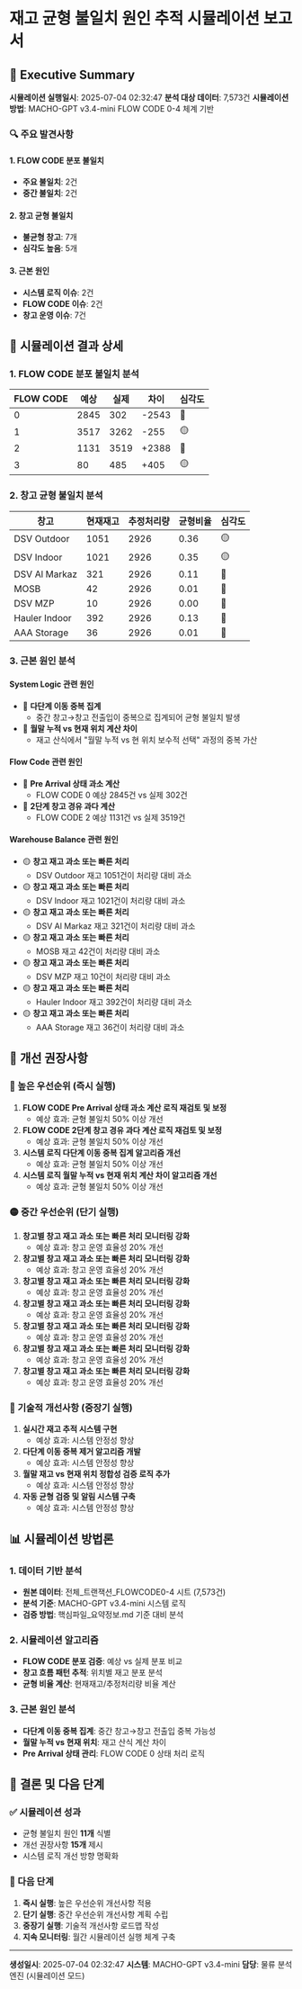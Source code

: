 # 재고 균형 불일치 원인 추적 시뮬레이션 보고서

## 📌 Executive Summary

**시뮬레이션 실행일시**: 2025-07-04 02:32:47
**분석 대상 데이터**: 7,573건
**시뮬레이션 방법**: MACHO-GPT v3.4-mini FLOW CODE 0-4 체계 기반

### 🔍 주요 발견사항

#### 1. FLOW CODE 분포 불일치
- **주요 불일치**: 2건
- **중간 불일치**: 2건

#### 2. 창고 균형 불일치
- **불균형 창고**: 7개
- **심각도 높음**: 5개

#### 3. 근본 원인
- **시스템 로직 이슈**: 2건
- **FLOW CODE 이슈**: 2건
- **창고 운영 이슈**: 7건

## 🎯 시뮬레이션 결과 상세

### 1. FLOW CODE 분포 불일치 분석

| FLOW CODE | 예상 | 실제 | 차이 | 심각도 |
|-----------|------|------|------|---------|
| 0 | 2845 | 302 | -2543 | 🔴 |
| 1 | 3517 | 3262 | -255 | 🟡 |
| 2 | 1131 | 3519 | +2388 | 🔴 |
| 3 | 80 | 485 | +405 | 🟡 |

### 2. 창고 균형 불일치 분석

| 창고 | 현재재고 | 추정처리량 | 균형비율 | 심각도 |
|------|----------|------------|----------|---------|
| DSV Outdoor | 1051 | 2926 | 0.36 | 🟡 |
| DSV Indoor | 1021 | 2926 | 0.35 | 🟡 |
| DSV Al Markaz | 321 | 2926 | 0.11 | 🔴 |
| MOSB | 42 | 2926 | 0.01 | 🔴 |
| DSV MZP | 10 | 2926 | 0.00 | 🔴 |
| Hauler Indoor | 392 | 2926 | 0.13 | 🔴 |
| AAA  Storage | 36 | 2926 | 0.01 | 🔴 |

### 3. 근본 원인 분석

#### System Logic 관련 원인
- 🔴 **다단계 이동 중복 집계**
  - 중간 창고→창고 전출입이 중복으로 집계되어 균형 불일치 발생
- 🔴 **월말 누적 vs 현재 위치 계산 차이**
  - 재고 산식에서 "월말 누적 vs 현 위치 보수적 선택" 과정의 중복 가산

#### Flow Code 관련 원인
- 🔴 **Pre Arrival 상태 과소 계산**
  - FLOW CODE 0 예상 2845건 vs 실제 302건
- 🔴 **2단계 창고 경유 과다 계산**
  - FLOW CODE 2 예상 1131건 vs 실제 3519건

#### Warehouse Balance 관련 원인
- 🟡 **창고 재고 과소 또는 빠른 처리**
  - DSV Outdoor 재고 1051건이 처리량 대비 과소
- 🟡 **창고 재고 과소 또는 빠른 처리**
  - DSV Indoor 재고 1021건이 처리량 대비 과소
- 🟡 **창고 재고 과소 또는 빠른 처리**
  - DSV Al Markaz 재고 321건이 처리량 대비 과소
- 🟡 **창고 재고 과소 또는 빠른 처리**
  - MOSB 재고 42건이 처리량 대비 과소
- 🟡 **창고 재고 과소 또는 빠른 처리**
  - DSV MZP 재고 10건이 처리량 대비 과소
- 🟡 **창고 재고 과소 또는 빠른 처리**
  - Hauler Indoor 재고 392건이 처리량 대비 과소
- 🟡 **창고 재고 과소 또는 빠른 처리**
  - AAA  Storage 재고 36건이 처리량 대비 과소

## 🚀 개선 권장사항

### 🔴 높은 우선순위 (즉시 실행)
1. **FLOW CODE Pre Arrival 상태 과소 계산 로직 재검토 및 보정**
   - 예상 효과: 균형 불일치 50% 이상 개선
2. **FLOW CODE 2단계 창고 경유 과다 계산 로직 재검토 및 보정**
   - 예상 효과: 균형 불일치 50% 이상 개선
3. **시스템 로직 다단계 이동 중복 집계 알고리즘 개선**
   - 예상 효과: 균형 불일치 50% 이상 개선
4. **시스템 로직 월말 누적 vs 현재 위치 계산 차이 알고리즘 개선**
   - 예상 효과: 균형 불일치 50% 이상 개선

### 🟡 중간 우선순위 (단기 실행)
1. **창고별 창고 재고 과소 또는 빠른 처리 모니터링 강화**
   - 예상 효과: 창고 운영 효율성 20% 개선
2. **창고별 창고 재고 과소 또는 빠른 처리 모니터링 강화**
   - 예상 효과: 창고 운영 효율성 20% 개선
3. **창고별 창고 재고 과소 또는 빠른 처리 모니터링 강화**
   - 예상 효과: 창고 운영 효율성 20% 개선
4. **창고별 창고 재고 과소 또는 빠른 처리 모니터링 강화**
   - 예상 효과: 창고 운영 효율성 20% 개선
5. **창고별 창고 재고 과소 또는 빠른 처리 모니터링 강화**
   - 예상 효과: 창고 운영 효율성 20% 개선
6. **창고별 창고 재고 과소 또는 빠른 처리 모니터링 강화**
   - 예상 효과: 창고 운영 효율성 20% 개선
7. **창고별 창고 재고 과소 또는 빠른 처리 모니터링 강화**
   - 예상 효과: 창고 운영 효율성 20% 개선

### 🔧 기술적 개선사항 (중장기 실행)
1. **실시간 재고 추적 시스템 구현**
   - 예상 효과: 시스템 안정성 향상
2. **다단계 이동 중복 제거 알고리즘 개발**
   - 예상 효과: 시스템 안정성 향상
3. **월말 재고 vs 현재 위치 정합성 검증 로직 추가**
   - 예상 효과: 시스템 안정성 향상
4. **자동 균형 검증 및 알림 시스템 구축**
   - 예상 효과: 시스템 안정성 향상

## 📊 시뮬레이션 방법론

### 1. 데이터 기반 분석
- **원본 데이터**: 전체_트랜잭션_FLOWCODE0-4 시트 (7,573건)
- **분석 기준**: MACHO-GPT v3.4-mini 시스템 로직
- **검증 방법**: 핵심파일_요약정보.md 기준 대비 분석

### 2. 시뮬레이션 알고리즘
- **FLOW CODE 분포 검증**: 예상 vs 실제 분포 비교
- **창고 흐름 패턴 추적**: 위치별 재고 분포 분석
- **균형 비율 계산**: 현재재고/추정처리량 비율 계산

### 3. 근본 원인 분석
- **다단계 이동 중복 집계**: 중간 창고→창고 전출입 중복 가능성
- **월말 누적 vs 현재 위치**: 재고 산식 계산 차이
- **Pre Arrival 상태 관리**: FLOW CODE 0 상태 처리 로직

## 🎯 결론 및 다음 단계

### ✅ 시뮬레이션 성과
- 균형 불일치 원인 **11개** 식별
- 개선 권장사항 **15개** 제시
- 시스템 로직 개선 방향 명확화

### 🚀 다음 단계
1. **즉시 실행**: 높은 우선순위 개선사항 적용
2. **단기 실행**: 중간 우선순위 개선사항 계획 수립
3. **중장기 실행**: 기술적 개선사항 로드맵 작성
4. **지속 모니터링**: 월간 시뮬레이션 실행 체계 구축

---

**생성일시**: 2025-07-04 02:32:47
**시스템**: MACHO-GPT v3.4-mini
**담당**: 물류 분석 엔진 (시뮬레이션 모드)
